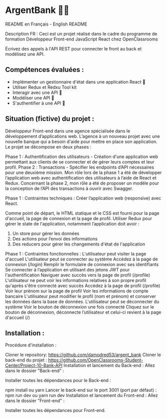 <h1>ArgentBank 🏦💵 </h1>


README en Français - English README

Description FR :
Ceci est un projet réalisé dans le cadre du programme de formation Développeur Front-end JavaScript React chez OpenClassrooms

Écrivez des appels à l'API REST pour connecter le front au back et modélisez une API.

<h2>Compétences évaluées :</h2>
<ul>
  <li>Implémenter un gestionnaire d'état dans une application React 🔄</li>
  <li>Utiliser Redux et Redxu Tool kit</li>
  <li>Interagir avec une API 🤝</li>
  <li>Modéliser une API 📝</li>
  <li>S'authentifier à une API 🔑</li>
</ul>

<h2>Situation (fictive) du projet :</h2>
Développeur Front-end dans une agence spécialisée dans le développement d’applications web. L’agence à un nouveau projet avec une nouvelle banque qui a besoin d'aide pour mettre en place son application. Le projet se décompose en deux phases :

Phase 1 : Authentification des utilisateurs - Création d'une application web permettant aux clients de se connecter et de gérer leurs comptes et leur profil.
Phase 2 : Transactions - Spécifier les endpoints d’API nécessaires pour une deuxième mission.
Mon rôle lors de la phase 1 a été de développer l’application web avec authentification des utilisateurs à l’aide de React et Redux. Concernant la phase 2, mon rôle a été de proposer un modèle pour la conception de l’API des transactions à ouvrir avec Swagger.

Phase 1 : Contraintes techniques :
Créer l’application web (responsive) avec React.

Comme point de départ, le HTML statique et le CSS est fourni pour la page d'accueil, la page de connexion et la page de profil.
Utiliser Redux pour gérer le state de l'application, notamment l’application doit avoir :

<ol>
  <li>Un store pour gérer les données</li>
  <li>Des actions pour l’envoi des informations</li>
  <li>Des reducers pour gérer les changements d'état de l'application</li>
</ol>


Phase 1 : Contraintes fonctionnelles :
L'utilisateur peut visiter la page d'accueil
L'utilisateur peut se connecter au système
Accédez à la page de connexion (/login)
Remplir le formulaire de connexion avec ses identifiants
Se connecter à l’application en utilisant des jetons JWT pour l'authentification
Naviguer avec succès vers la page de profil (/profile)
L'utilisateur ne peut voir les informations relatives à son propre profil qu'après s'être connecté avec succès
Accédez à la page de profil (/profile)
Voir leur prénom sur la page de profil
Voir les informations de compte bancaire
L'utilisateur peut modifier le profil (nom et prénom) et conserver les données dans la base de données.
L'utilisateur peut se déconnecter du système
Voir le bouton de déconnexion une fois connecté
Cliquez sur le bouton de déconnexion, déconnecte l’utilisateur et celui-ci revient à la page d'accueil (/)


<h2>Installation : </h2>
Procédure d'installation :

Cloner le repository: https://github.com/damodred53/argent_bank
Cloner le back-end du projet : https://github.com/OpenClassrooms-Student-Center/Project-10-Bank-API
Installation et lancement du Back-end :
Allez dans le dossier "Back-end" :

Installer toutes les dépendances pour le Back-end :

npm install ou yarn
Lancer le back-end sur le port 3001 (port par défaut) :
npm run dev ou yarn run dev
Installation et lancement du Front-end :
Allez dans le dossier "Front-end" :

Installer toutes les dépendances pour Front-end.


